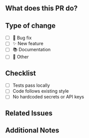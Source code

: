## What does this PR do?
<!-- Brief description of the changes -->

## Type of change
- [ ] 🐛 Bug fix
- [ ] ✨ New feature
- [ ] 📚 Documentation
- [ ] 🔧 Other

## Checklist
- [ ] Tests pass locally
- [ ] Code follows existing style
- [ ] No hardcoded secrets or API keys

## Related Issues
<!-- Link related issues: Fixes #123 -->

## Additional Notes
<!-- Any extra context for reviewers -->